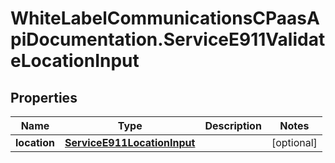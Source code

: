 # WhiteLabelCommunicationsCPaasApiDocumentation.ServiceE911ValidateLocationInput

## Properties

Name | Type | Description | Notes
------------ | ------------- | ------------- | -------------
**location** | [**ServiceE911LocationInput**](ServiceE911LocationInput.md) |  | [optional] 


